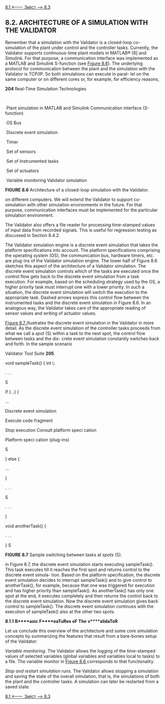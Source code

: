 [8.1 <--- ](8_1.md) [   Зміст   ](README.md) [--> 8.3](8_3.md)

## 8.2. ARCHITECTURE OF A SIMULATION WITH THE VALIDATOR

Remember that a simulation with the Validator is a closed-loop co-simulation of the plant under control and the controller tasks. Currently, the Validator supports continuous-time plant models in MATLAB® [6] and Simulink. For that purpose, a communication interface was implemented as a MATLAB and Simulink S-function (see [Figure 8.6](#_bookmark49)). The underlying protocol for communication between the plant and the simulation with the Validator is TCP/IP. So both simulations can execute in paral- lel on the same computer or on different cores or, for example, for efficiency reasons,



**204**                                       Real-Time Simulation Technologies

​                                                                                           

​            Plant simulation in MATLAB and Simulink             Communication interface (S-function)            

​            OS      Bus            

​            Discrete event simulation            

​            Timer            

​            Set of sensors            

​            Set of Instrumented tasks            

​            Set of actuators            

​            Variable monitoring             Validator simulation            







**FIGURE 8.6** Architecture of a closed-loop simulation with the Validator.

 

on different computers. We will extend the Validator to support co-simulation with other simulation environments in the future. For that purpose, communication interfaces must be implemented for the particular simulation environment.

The Validator also offers a file reader for processing time-stamped values of input data from recorded signals. This is useful for regression testing as discussed in Section 8.4.2.

The Validator simulation engine is a discrete event simulation that takes the platform specifications into account. The platform specifications comprising the operating system (OS), the communication bus, hardware timers, etc. are plug-ins of the Validator simulation engine. The lower half of Figure 8.6 sketches this aspect of the architecture of a Validator simulation. The discrete event simulation controls which of the tasks are executed once the control flow gets back to the discrete event simulation from a task execution. For example, based on the scheduling strategy used by the OS, a higher priority task must interrupt one with a lower priority. In such a situation, the discrete event simulation will switch the execution to the appropriate task. Dashed arrows express this control flow between the instrumented tasks and the discrete event simulation in Figure 8.6. In an analogous way, the Validator takes care of the appropriate reading of sensor values and writing of actuator values.

[Figure 8.7 ](#_bookmark50)illustrates the discrete event simulation in the Validator in more detail. As the discrete event simulation of the controller tasks proceeds from what we call a *spot* (S) within a task to the next spot, the control flow between tasks and the dis- crete event simulation constantly switches back and forth. In the sample scenario



Validator Tool Suite                                         **205**



 

 

 

 

void sampleTask() { int i;

. . .

S

if (...) {

...





 

Discrete event simulation

   Execute code fragment

 

Stop execution                    Consult platform speci cation





Platform speci cation (plug-ins)



S

} else {

...

}

. . .

S

. . .

}

 

void anotherTask() {

. . .

} S

 

**FIGURE 8.7** Sample switching between tasks at *spots* (S).

 

in Figure 8.7, the discrete event simulation starts executing sampleTask(). This task executes till it reaches the first spot and returns control to the discrete event simula- tion. Based on the platform specification, the discrete event simulation decides to interrupt sampleTask() and to give control to anotherTask(), for example, because that one was triggered for execution and has higher priority than sampleTask(). As anotherTask() has only one spot at the end, it executes completely and then returns the control back to the discrete event simulation. Now the discrete event simulation gives back control to sampleTask(). The discrete event simulation continues with the execution of sampleTask() also at the other two spots.

 

**8.1.1**            **B****asic** **F****eaTuRes oF The** **v****alidaToR**

Let us conclude this overview of the architecture and some core simulation concepts by summarizing the features that result from a bare-bones setup of the Validator:

 

*Variable monitoring.* The Validator allows the logging of the time-stamped values of selected variables (global variables and variables local to tasks) to a file. The variable monitor in [Figure 8.6 ](#_bookmark49)corresponds to that functionality.

*Stop and restart simulation runs.* The Validator allows stopping a simulation and saving the state of the overall simulation, that is, the simulations of both the plant and the controller tasks. A simulation can later be restarted from a saved state.

[8.1 <--- ](8_1.md) [   Зміст   ](README.md) [--> 8.3](8_3.md)